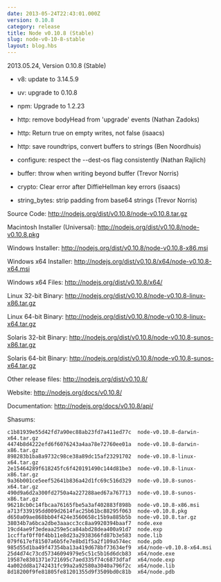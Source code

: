 ```yaml
---
date: 2013-05-24T22:43:01.000Z
version: 0.10.8
category: release
title: Node v0.10.8 (Stable)
slug: node-v0-10-8-stable
layout: blog.hbs
---
```


2013.05.24, Version 0.10.8 (Stable)

* v8: update to 3.14.5.9

* uv: upgrade to 0.10.8

* npm: Upgrade to 1.2.23

* http: remove bodyHead from 'upgrade' events (Nathan Zadoks)

* http: Return true on empty writes, not false (isaacs)

* http: save roundtrips, convert buffers to strings (Ben Noordhuis)

* configure: respect the --dest-os flag consistently (Nathan Rajlich)

* buffer: throw when writing beyond buffer (Trevor Norris)

* crypto: Clear error after DiffieHellman key errors (isaacs)

* string_bytes: strip padding from base64 strings (Trevor Norris)


Source Code: http://nodejs.org/dist/v0.10.8/node-v0.10.8.tar.gz

Macintosh Installer (Universal): http://nodejs.org/dist/v0.10.8/node-v0.10.8.pkg

Windows Installer: http://nodejs.org/dist/v0.10.8/node-v0.10.8-x86.msi

Windows x64 Installer: http://nodejs.org/dist/v0.10.8/x64/node-v0.10.8-x64.msi

Windows x64 Files: http://nodejs.org/dist/v0.10.8/x64/

Linux 32-bit Binary: http://nodejs.org/dist/v0.10.8/node-v0.10.8-linux-x86.tar.gz

Linux 64-bit Binary: http://nodejs.org/dist/v0.10.8/node-v0.10.8-linux-x64.tar.gz

Solaris 32-bit Binary: http://nodejs.org/dist/v0.10.8/node-v0.10.8-sunos-x86.tar.gz

Solaris 64-bit Binary: http://nodejs.org/dist/v0.10.8/node-v0.10.8-sunos-x64.tar.gz

Other release files: http://nodejs.org/dist/v0.10.8/

Website: http://nodejs.org/docs/v0.10.8/

Documentation: http://nodejs.org/docs/v0.10.8/api/

Shasums:

```
c1b81939e55d42fd7a90ec88ab23fd7a411ed77c  node-v0.10.8-darwin-x64.tar.gz
4474b8d4222efd6f6076243a4aa78e72760ee01a  node-v0.10.8-darwin-x86.tar.gz
898283b1ba8a9732c98ce38a89dc15af23291702  node-v0.10.8-linux-x64.tar.gz
2e15464289f618245fc6f420191490c144d81be3  node-v0.10.8-linux-x86.tar.gz
9a36b001ce5eef52641b836a42d1fc69c516d329  node-v0.10.8-sunos-x64.tar.gz
490d9a6d2a300fd2750a4a227288aed67a767713  node-v0.10.8-sunos-x86.tar.gz
96218cb0c14fbcaa76165fbe5a3af402883f898b  node-v0.10.8-x86.msi
a713f339195dd009d2614fac25b61bc88295f063  node-v0.10.8.pkg
d650a09ae868bb04f424e3560658c15b9a885b5b  node-v0.10.8.tar.gz
38034b7a6bca2dbe3aaacc3cc8aa9920394baaf7  node.exe
19cd4ae9f3edeaa259e5ca84abd28dea400a91d7  node.exp
1ccffaf0ff0f4bb11e8d23a2938366fd87b3e583  node.lib
079f617ef81507a6b5fe7e8bd1f5a2f109a574ec  node.pdb
985d55d1ba49f47354ba13a419d678bf73634ef9  x64/node-v0.10.8-x64.msi
25d4d74c73cd57346094979e5c51c5b16d6dcb83  x64/node.exe
19587e8301371e721695c7aed335f74c6873dfaf  x64/node.exp
4a002dd8a1742431fc99a2a92580a3040a796f2c  x64/node.lib
8d18200f9fe81805fe81201355d9f3509bd0c81b  x64/node.pdb
```
